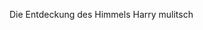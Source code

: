 <span style="color:#000ff;">Die Entdeckung des Himmels</span>
<span style="color:#000ff;">Harry mulitsch</span>